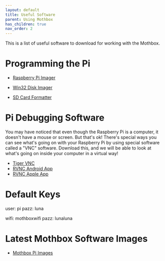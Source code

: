 ```yaml
---
layout: default
title: Useful Software
parent: Using Mothbox
has_children: true
nav_order: 2
---
```

This is a list of useful software to download for working with the Mothbox.

# Programming the Pi

* [Raspberry Pi Imager](https://www.raspberrypi.com/software/)

* [Win32 Disk Imager](https://win32diskimager.org/)

* [SD Card Formatter](https://www.sdcard.org/downloads/formatter/sd-memory-card-formatter-for-windows-download/)

# Pi Debugging Software

You may have noticed that even though the Raspberry Pi is a computer, it doesn't have a mouse or screen. But that's ok! There's special ways you can see what's going on with your Raspberry Pi by using special software called a "VNC" software.
Download this, and we will be able to look at what's going on inside your computer in a virtual way!

* [Tiger VNC ](https://sourceforge.net/projects/tigervnc/files/stable/1.15.0/)
* [RVNC Android App](https://play.google.com/store/apps/details?id=com.realvnc.viewer.android&hl=en&pli=1)
* [RVNC Apple App](https://apps.apple.com/us/app/realvnc-viewer-remote-desktop/id352019548)


# Default Keys

user: pi
pazz: luna

wifi: mothboxwifi
pazz: lunaluna

# Latest Mothbox Software Images
* [Mothbox Pi Images](https://drive.google.com/drive/folders/1o3aGB1MZUrNxRoGycFVw_ofUQehrjuqF?usp=sharing)

